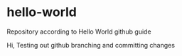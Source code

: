 # hello-world
Repository according to Hello World github guide

Hi,
Testing out github branching and committing changes 
